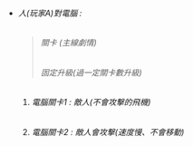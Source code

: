 
* ###### 人(玩家A)對電腦 : 
    > ###### 關卡 (主線劇情)
    > ###### 固定升級(過一定關卡數升級)
    1. ###### 電腦關卡1 : 敵人(不會攻擊的飛機)
    2. ###### 電腦關卡2 : 敵人會攻擊(速度慢、不會移動)
